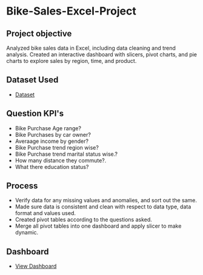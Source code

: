 # Bike-Sales-Excel-Project

## Project objective
 Analyzed bike sales data in Excel, including data cleaning and trend analysis. Created an interactive 
 dashboard with slicers, pivot charts, and pie charts to explore sales by region, time, and product. 

## Dataset Used
- <a href = "https://github.com/Arshawon/Bike-Sales-Excel-Project/blob/main/Bike%20Sales%20Excel.xlsx">Dataset</a>

## Question KPI's

- Bike Purchase Age range?
- Bike Purchases by car owner?
- Averaage income by gender?
- Bike Purchase trend region wise?
- Bike Purchase trend marital status wise.?
- How many distance they commute?.
- What there education status?

## Process

- Verify data for any missing values and anomalies, and sort out the same.
- Made sure data is consistent and clean with respect to data type, data format and values used.
- Created pivot tables according to the questions asked.
- Merge all pivot tables into one dashboard and apply slicer to make dynamic.

## Dashboard
- <a href = "https://github.com/Arshawon/Bike-Sales-Excel-Project/blob/main/Bike%20Sales%20Excel%20Project.png">View Dashboard</a>
